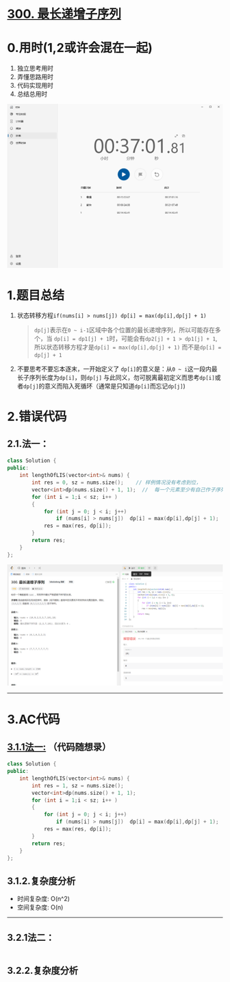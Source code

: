 # [300. 最长递增子序列](https://leetcode.cn/problems/longest-increasing-subsequence/)

# 0.用时(1,2或许会混在一起)

1. 独立思考用时
2. 弄懂思路用时
3. 代码实现用时
4. 总结总用时

![image-20231009125510677](https://raw.githubusercontent.com/advancingsweet/Image/main/image-20231009125510677.png)

# 1.题目总结

1. 状态转移方程`if(nums[i] > nums[j]) dp[i] = max(dp[i],dp[j] + 1)` 

   > `dp[j]`表示在`0 ~ i-1`区域中各个位置的最长递增序列，所以可能存在多个，当 `dp[i] = dp1[j] + 1`时，可能会有`dp2[j] + 1 > dp1[j] + 1`,所以状态转移方程才是`dp[i] = max(dp[i],dp[j] + 1)` 而不是`dp[i] = dp[j] + 1`

2. 不要思考不要忘本逐末，一开始定义了 `dp[i]`的意义是：从`0 ~ i`这一段内最长子序列长度为`dp[i]`，则`dp[j]` 与此同义，勿可脱离最初定义而思考`dp[i]`或者` dp[j] `的意义而陷入死循环（通常是只知道`dp[i]`而忘记`dp[j]`)

# 2.错误代码

## 2.1.法一：

```C++
class Solution {
public:
    int lengthOfLIS(vector<int>& nums) {
        int res = 0, sz = nums.size();    // 样例情况没有考虑到位，
        vector<int>dp(nums.size() + 1, 1);  //  每一个元素至少有自己作子序列充当递增序列！
        for (int i = 1;i < sz; i++ )
        {
            for (int j = 0; j < i; j++)
                if (nums[i] > nums[j])  dp[i] = max(dp[i],dp[j] + 1);
            res = max(res, dp[i]);
        }
        return res;
    }
};
```

![image-20231009125625166](https://raw.githubusercontent.com/advancingsweet/Image/main/image-20231009125625166.png)

******************

# 3.AC代码

## [3.1.1法一:](https://programmercarl.com/0300.%E6%9C%80%E9%95%BF%E4%B8%8A%E5%8D%87%E5%AD%90%E5%BA%8F%E5%88%97.html#%E6%80%9D%E8%B7%AF) （代码随想录）

```C++
class Solution {
public:
    int lengthOfLIS(vector<int>& nums) {
        int res = 1, sz = nums.size();
        vector<int>dp(nums.size() + 1, 1);
        for (int i = 1;i < sz; i++ )
        {
            for (int j = 0; j < i; j++)
                if (nums[i] > nums[j])  dp[i] = max(dp[i],dp[j] + 1);
            res = max(res, dp[i]);
        }
        return res;
    }
};
```

## 3.1.2.复杂度分析

- 时间复杂度: O(n^2)
- 空间复杂度: O(n)

**************

## 3.2.1法二：

```

```



## 3.2.2.复杂度分析